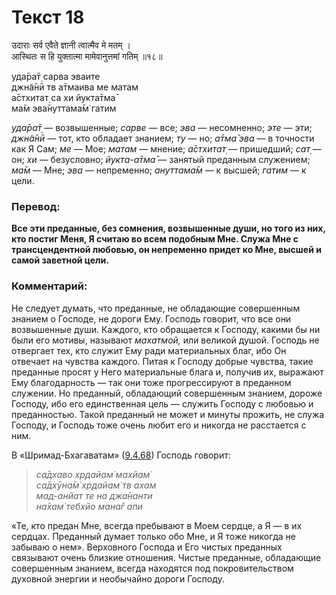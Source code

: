 # Текст 18

उदाराः सर्व एवैते ज्ञानी त्वात्मैव मे मतम् ।  
आस्थितः स हि युक्तात्मा मामेवानुत्तमां गतिम् ॥१८॥

уда̄ра̄т̣ сарва эваите  
джн̃а̄нӣ тв а̄тмаива ме матам  
а̄стхитат̣ са хи йукта̄тма̄  
ма̄м эва̄нуттама̄м̇ гатим

_уда̄ра̄т̣_ — возвышенные; _сарве_ — все; _эва_ — несомненно; _эте_ — эти; _джн̃а̄нӣ_ — тот, кто обладает знанием; _ту_ — но; _а̄тма̄ эва_ — в точности как Я Сам; _ме_ — Мое; _матам_ — мнение; _а̄стхитат̣_ — пришедший; _сат̣_ — он; _хи_ — безусловно; _йукта-а̄тма̄_ — занятый преданным служением; _ма̄м_ — Мне; _эва_ — непременно; _ануттама̄м_ — к высшей; _гатим_ — к цели.

### Перевод:

**Все эти преданные, без сомнения, возвышенные души, но того из них, кто постиг Меня, Я считаю во всем подобным Мне. Служа Мне с трансцендентной любовью, он непременно придет ко Мне, высшей и самой заветной цели.**

### Комментарий:

Не следует думать, что преданные, не обладающие совершенным знанием о Господе, не дороги Ему. Господь говорит, что все они возвышенные души. Каждого, кто обращается к Господу, какими бы ни были его мотивы, называют _махатмой,_ или великой душой. Господь не отвергает тех, кто служит Ему ради материальных благ, ибо Он отвечает на чувства каждого. Питая к Господу добрые чувства, такие преданные просят у Него материальные блага и, получив их, выражают Ему благодарность — так они тоже прогрессируют в преданном служении. Но преданный, обладающий совершенным знанием, дороже Господу, ибо его единственная цель — служить Господу с любовью и преданностью. Такой преданный не может и минуты прожить, не служа Господу, и Господь тоже очень любит его и никогда не расстается с ним.

В «Шримад-Бхагаватам» ([9.4.68](#)) Господь говорит:

> _са̄дхаво хр̣дайам̇ махйам̇  
> са̄дхӯна̄м̇ хр̣дайам̇ тв ахам  
> мад-анйат те на джа̄нанти  
> на̄хам̇ тебхйо мана̄г апи_

«Те, кто предан Мне, всегда пребывают в Моем сердце, а Я — в их сердцах. Преданный думает только обо Мне, и Я тоже никогда не забываю о нем». Верховного Господа и Его чистых преданных связывают очень близкие отношения. Чистые преданные, обладающие совершенным знанием, всегда находятся под покровительством духовной энергии и необычайно дороги Господу.